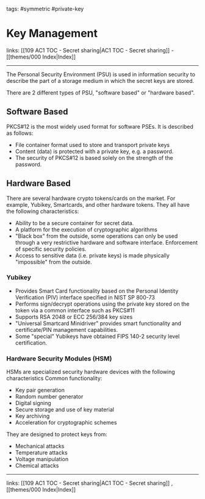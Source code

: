 tags: #symmetric #private-key

# Key Management

links:  [[109 AC1 TOC - Secret sharing|AC1 TOC - Secret sharing]] - [[themes/000 Index|Index]]

---

The Personal Security Environment (PSU) is used in information security to describe the part of a storage medium in which the secret keys are stored.

There are 2 different types of PSU, "software based" or "hardware based".

## Software Based

PKCS#12 is the most widely used format for software PSEs. It is described as follows:

- File container format used to store and transport private keys
- Content (data) is protected with a private key, e.g. a password.
- The security of PKCS#12 is based solely on the strength of the password.

## Hardware Based

There are several hardware crypto tokens/cards on the market. For example, Yubikey, Smartcards, and other hardware tokens. They all have the following characteristics:

- Ability to be a secure container for secret data.
- A platform for the execution of cryptographic algorithms
- "Black box" from the outside, some operations can only be used through a very restrictive hardware and software interface. Enforcement of specific security policies.
- Access to sensitive data (i.e. private keys) is made physically "impossible" from the outside.

### Yubikey

- Provides Smart Card functionality based on the Personal Identity Verification (PIV) interface specified in NIST SP 800-73
- Performs sign/decrypt operations using the private key stored on the token via a common interface such as PKCS#11
- Supports RSA 2048 or ECC 256/384 key sizes
- "Universal Smartcard Minidriver" provides smart functionality and certificate/PIN management capabilities.
- Some "special" Yubikeys have obtained FIPS 140-2 security level certification.

### Hardware Security Modules (HSM)

HSMs are specialized security hardware devices with the following characteristics
Common functionality:

- Key pair generation
- Random number generator
- Digital signing
- Secure storage and use of key material
- Key archiving
- Acceleration for cryptographic schemes

They are designed to protect keys from:

- Mechanical attacks
- Temperature attacks
- Voltage manipulation
- Chemical attacks

---
links: [[109 AC1 TOC - Secret sharing|AC1 TOC - Secret sharing]] , [[themes/000 Index|Index]]